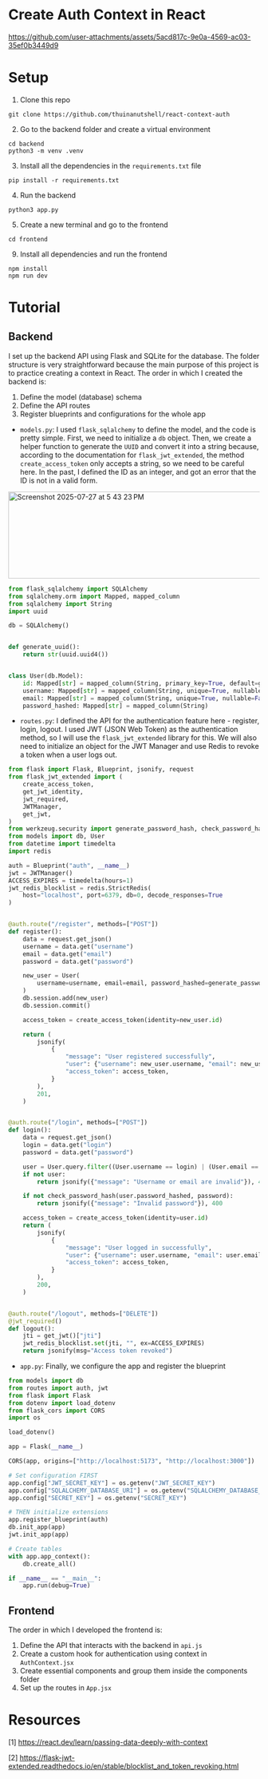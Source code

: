 # Create Auth Context in React

https://github.com/user-attachments/assets/5acd817c-9e0a-4569-ac03-35ef0b3449d9

# Setup
1. Clone this repo
```
git clone https://github.com/thuinanutshell/react-context-auth
```
2. Go to the backend folder and create a virtual environment
```
cd backend
python3 -m venv .venv
```
3. Install all the dependencies in the `requirements.txt` file
```
pip install -r requirements.txt
```
4. Run the backend
```
python3 app.py
```
5. Create a new terminal and go to the frontend
```
cd frontend
```
9. Install all dependencies and run the frontend
```
npm install
npm run dev
```

# Tutorial
## Backend
I set up the backend API using Flask and SQLite for the database. The folder structure is very straightforward because the main purpose of this project is to practice creating a context in React. The order in which I created the backend is: 
1. Define the model (database) schema
2. Define the API routes
3. Register blueprints and configurations for the whole app
   
- `models.py`: I used `flask_sqlalchemy` to define the model, and the code is pretty simple. First, we need to initialize a `db` object. Then, we create a helper function to generate the `UUID` and convert it into a string because, according to the documentation for `flask_jwt_extended`, the method `create_access_token` only accepts a string, so we need to be careful here. In the past, I defined the ID as an integer, and got an error that the ID is not in a valid form.

<img width="880" height="174" alt="Screenshot 2025-07-27 at 5 43 23 PM" src="https://github.com/user-attachments/assets/a9a82b88-895f-4e58-a5f9-7ddc9506708e" />

```python
from flask_sqlalchemy import SQLAlchemy
from sqlalchemy.orm import Mapped, mapped_column
from sqlalchemy import String
import uuid

db = SQLAlchemy()


def generate_uuid():
    return str(uuid.uuid4())


class User(db.Model):
    id: Mapped[str] = mapped_column(String, primary_key=True, default=generate_uuid)
    username: Mapped[str] = mapped_column(String, unique=True, nullable=False)
    email: Mapped[str] = mapped_column(String, unique=True, nullable=False)
    password_hashed: Mapped[str] = mapped_column(String)
```
- `routes.py`: I defined the API for the authentication feature here - register, login, logout. I used JWT (JSON Web Token) as the authentication method, so I will use the `flask_jwt_extended` library for this. We will also need to initialize an object for the JWT Manager and use Redis to revoke a token when a user logs out. 
```python
from flask import Flask, Blueprint, jsonify, request
from flask_jwt_extended import (
    create_access_token,
    get_jwt_identity,
    jwt_required,
    JWTManager,
    get_jwt,
)
from werkzeug.security import generate_password_hash, check_password_hash
from models import db, User
from datetime import timedelta
import redis

auth = Blueprint("auth", __name__)
jwt = JWTManager()
ACCESS_EXPIRES = timedelta(hours=1)
jwt_redis_blocklist = redis.StrictRedis(
    host="localhost", port=6379, db=0, decode_responses=True
)


@auth.route("/register", methods=["POST"])
def register():
    data = request.get_json()
    username = data.get("username")
    email = data.get("email")
    password = data.get("password")

    new_user = User(
        username=username, email=email, password_hashed=generate_password_hash(password)
    )
    db.session.add(new_user)
    db.session.commit()

    access_token = create_access_token(identity=new_user.id)

    return (
        jsonify(
            {
                "message": "User registered successfully",
                "user": {"username": new_user.username, "email": new_user.email},
                "access_token": access_token,
            }
        ),
        201,
    )


@auth.route("/login", methods=["POST"])
def login():
    data = request.get_json()
    login = data.get("login")
    password = data.get("password")

    user = User.query.filter((User.username == login) | (User.email == login)).first()
    if not user:
        return jsonify({"message": "Username or email are invalid"}), 400

    if not check_password_hash(user.password_hashed, password):
        return jsonify({"message": "Invalid password"}), 400

    access_token = create_access_token(identity=user.id)
    return (
        jsonify(
            {
                "message": "User logged in successfully",
                "user": {"username": user.username, "email": user.email},
                "access_token": access_token,
            }
        ),
        200,
    )


@auth.route("/logout", methods=["DELETE"])
@jwt_required()
def logout():
    jti = get_jwt()["jti"]
    jwt_redis_blocklist.set(jti, "", ex=ACCESS_EXPIRES)
    return jsonify(msg="Access token revoked")
```
- `app.py`: Finally, we configure the app and register the blueprint
```python
from models import db
from routes import auth, jwt
from flask import Flask
from dotenv import load_dotenv
from flask_cors import CORS
import os

load_dotenv()

app = Flask(__name__)

CORS(app, origins=["http://localhost:5173", "http://localhost:3000"])

# Set configuration FIRST
app.config["JWT_SECRET_KEY"] = os.getenv("JWT_SECRET_KEY")
app.config["SQLALCHEMY_DATABASE_URI"] = os.getenv("SQLALCHEMY_DATABASE_URI")
app.config["SECRET_KEY"] = os.getenv("SECRET_KEY")

# THEN initialize extensions
app.register_blueprint(auth)
db.init_app(app)
jwt.init_app(app)

# Create tables
with app.app_context():
    db.create_all()

if __name__ == "__main__":
    app.run(debug=True)
```

## Frontend
The order in which I developed the frontend is:
1. Define the API that interacts with the backend in `api.js`
2. Create a custom hook for authentication using context in `AuthContext.jsx`
3. Create essential components and group them inside the components folder
4. Set up the routes in `App.jsx`

# Resources
[1] https://react.dev/learn/passing-data-deeply-with-context

[2] https://flask-jwt-extended.readthedocs.io/en/stable/blocklist_and_token_revoking.html
